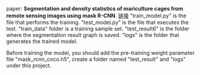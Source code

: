 
paper: **Segmentation and density statistics of mariculture cages from remote sensing images using mask R-CNN**.
[链接](https://www.researchgate.net/publication/351315048_Segmentation_and_Density_Statistics_of_Mariculture_Cages_from_Remote_Sensing_Images_Using_Mask_R-CNN)
"train_model.py" is the file that performs the training.
"test_model.py" is the file that executes the test.
"train_data" folder is a training sample set.
"test_result6" is the folder where the segmentation result graph is saved.
"logs" is the folder that generates the trained model.


Before training the model, you should add the pre-training weight parameter file "mask_rcnn_coco.h5", 
create a folder named "test_result" and "logs" under this project.
